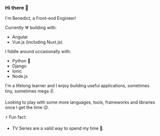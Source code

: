 ### Hi there 👋

I'm Benedict, a Front-end Engineer!

Currently ⚒ building with:
- Angular
- Vue.js (including Nuxt.js)

I fiddle around occasionally with:
- Python 🐍 
- Django
- Ionic
- Node.js

I'm a lifelong learner and I enjoy building useful applications, sometimes tiny, sometimes mega ✌️.

Looking to play with some more languages, tools, frameworks and libraries once I get the time 😌.



⚡ Fun fact: 
- TV Series are a valid way to spend my time 🤌.
